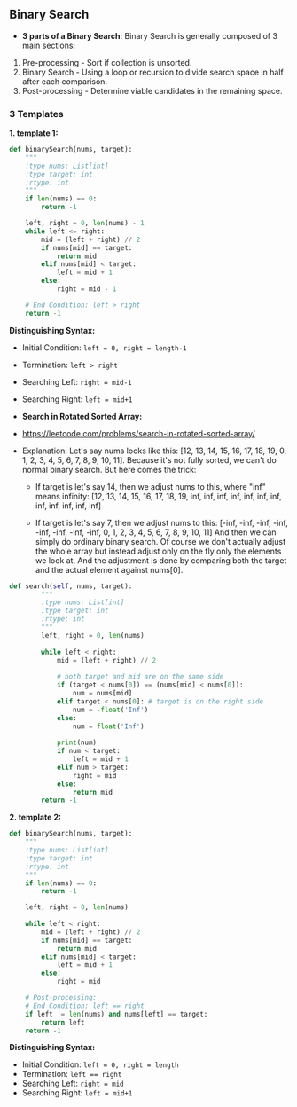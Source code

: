 ## Binary Search
- **3 parts of a Binary Search**:
Binary Search is generally composed of 3 main sections:

1. Pre-processing - Sort if collection is unsorted.
2. Binary Search - Using a loop or recursion to divide search space in half after each comparison.
3. Post-processing - Determine viable candidates in the remaining space.

### 3 Templates
**1. template 1:**
```py
def binarySearch(nums, target):
    """
    :type nums: List[int]
    :type target: int
    :rtype: int
    """
    if len(nums) == 0:
        return -1

    left, right = 0, len(nums) - 1
    while left <= right:
        mid = (left + right) // 2
        if nums[mid] == target:
            return mid
        elif nums[mid] < target:
            left = mid + 1
        else:
            right = mid - 1

    # End Condition: left > right
    return -1
 ```
 **Distinguishing Syntax:**
  - Initial Condition: `left = 0, right = length-1`
  - Termination: `left > right`
  - Searching Left: `right = mid-1`
  - Searching Right: `left = mid+1`
    
    
 - **Search in Rotated Sorted Array:**
 - https://leetcode.com/problems/search-in-rotated-sorted-array/
 - Explanation: Let's say nums looks like this: [12, 13, 14, 15, 16, 17, 18, 19, 0, 1, 2, 3, 4, 5, 6, 7, 8, 9, 10, 11]. Because it's not fully sorted, we can't do normal binary search. But here comes the trick:
    - If target is let's say 14, then we adjust nums to this, where "inf" means infinity: [12, 13, 14, 15, 16, 17, 18, 19, inf, inf, inf, inf, inf, inf, inf, inf, inf, inf, inf, inf]

    - If target is let's say 7, then we adjust nums to this: [-inf, -inf, -inf, -inf, -inf, -inf, -inf, -inf, 0, 1, 2, 3, 4, 5, 6, 7, 8, 9, 10, 11]
And then we can simply do ordinary binary search. 
Of course we don't actually adjust the whole array but instead adjust only on the fly only the elements we look at. And the adjustment is done by comparing both the target and the actual element against nums[0].
```py
def search(self, nums, target):
        """
        :type nums: List[int]
        :type target: int
        :rtype: int
        """
        left, right = 0, len(nums)
        
        while left < right:
            mid = (left + right) // 2
            
            # both target and mid are on the same side
            if (target < nums[0]) == (nums[mid] < nums[0]):
                num = nums[mid]
            elif target < nums[0]: # target is on the right side
                num = -float('Inf')
            else:
                num = float('Inf')
               
            print(num)
            if num < target:
                left = mid + 1
            elif num > target:
                right = mid
            else:
                return mid
        return -1
```

**2. template 2:**
```py
def binarySearch(nums, target):
    """
    :type nums: List[int]
    :type target: int
    :rtype: int
    """
    if len(nums) == 0:
        return -1

    left, right = 0, len(nums)
    
    while left < right:
        mid = (left + right) // 2
        if nums[mid] == target:
            return mid
        elif nums[mid] < target:
            left = mid + 1
        else:
            right = mid

    # Post-processing:
    # End Condition: left == right
    if left != len(nums) and nums[left] == target:
        return left
    return -1

 ```
 **Distinguishing Syntax:**
  - Initial Condition: `left = 0, right = length`
  - Termination: `left == right`
  - Searching Left: `right = mid`
  - Searching Right: `left = mid+1`
